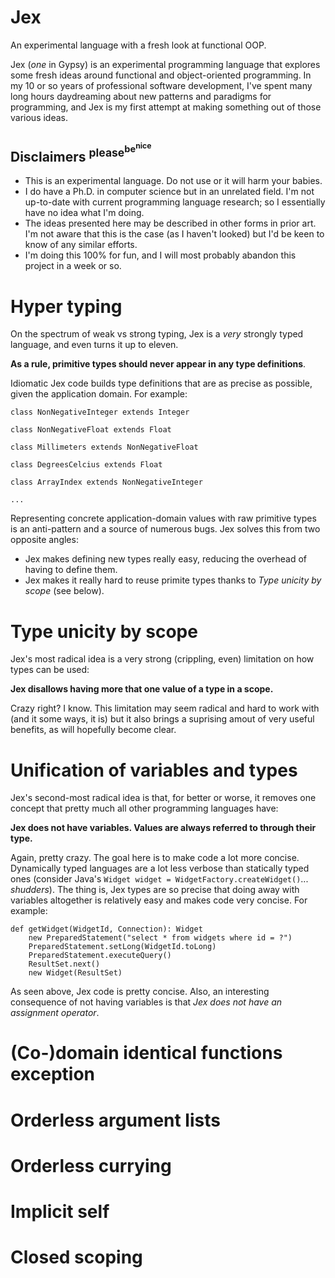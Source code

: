 # Jex
An experimental language with a fresh look at functional OOP.

Jex (*one* in Gypsy) is an experimental programming language that explores some fresh ideas around functional and object-oriented programming. In my 10 or so years of professional software development, I've spent many long hours daydreaming about new patterns and paradigms for programming, and Jex is my first attempt at making something out of those various ideas.

## Disclaimers <sup>please<sup>be<sup>nice</sup></sup></sup>

* This is an experimental language. Do not use or it will harm your babies.
* I do have a Ph.D. in computer science but in an unrelated field. I'm not up-to-date with current programming language research; so I essentially have no idea what I'm doing.
* The ideas presented here may be described in other forms in prior art. I'm not aware that this is the case (as I haven't looked) but I'd be keen to know of any similar efforts.
* I'm doing this 100% for fun, and I will most probably abandon this project in a week or so.

# Hyper typing

On the spectrum of weak vs strong typing, Jex is a *very* strongly typed language, and even turns it up to eleven.

**As a rule, primitive types should never appear in any type definitions**.

Idiomatic Jex code builds type definitions that are as precise as possible, given the application domain. For example:

```
class NonNegativeInteger extends Integer

class NonNegativeFloat extends Float

class Millimeters extends NonNegativeFloat

class DegreesCelcius extends Float

class ArrayIndex extends NonNegativeInteger

...
```

Representing concrete application-domain values with raw primitive types is an anti-pattern and a source of numerous bugs. Jex solves this from two opposite angles:
* Jex makes defining new types really easy, reducing the overhead of having to define them.
* Jex makes it really hard to reuse primite types thanks to *Type unicity by scope* (see below).

# Type unicity by scope

Jex's most radical idea is a very strong (crippling, even) limitation on how types can be used:

**Jex disallows having more that one value of a type in a scope.**

Crazy right? I know. This limitation may seem radical and hard to work with (and it some ways, it is) but it also brings a suprising amout of very useful benefits, as will hopefully become clear.

# Unification of variables and types

Jex's second-most radical idea is that, for better or worse, it removes one concept that pretty much all other programming languages have:

**Jex does not have variables. Values are always referred to through their type.**

Again, pretty crazy. The goal here is to make code a lot more concise. Dynamically typed languages are a lot less verbose than statically typed ones (consider Java's `Widget widget = WidgetFactory.createWidget()`... *shudders*). The thing is, Jex types are so precise that doing away with variables altogether is relatively easy and makes code very concise. For example:

```
def getWidget(WidgetId, Connection): Widget
	new PreparedStatement("select * from widgets where id = ?")
	PreparedStatement.setLong(WidgetId.toLong)
	PreparedStatement.executeQuery()
	ResultSet.next()
	new Widget(ResultSet)
```

As seen above, Jex code is pretty concise. Also, an interesting consequence of not having variables is that *Jex does not have an assignment operator*. 

# (Co-)domain identical functions exception

# Orderless argument lists

# Orderless currying 

# Implicit self

# Closed scoping




